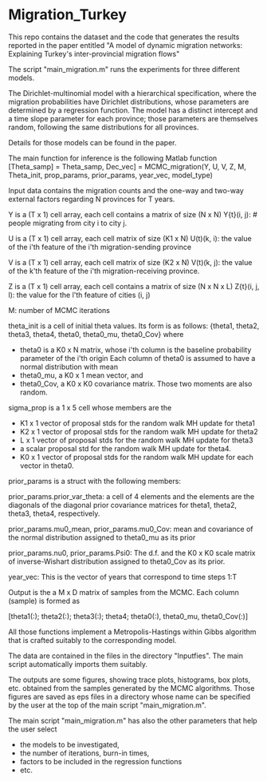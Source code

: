 # Migration_Turkey
This repo contains the dataset and the code that generates the results reported in the paper entitled
"A model of dynamic migration networks: Explaining Turkey's inter-provincial migration flows"

The script "main_migration.m" runs the experiments for three different models.

The Dirichlet-multinomial model with a hierarchical specification, where the migration probabilities have Dirichlet distributions, whose parameters are determined by a regression function. 
The model has a distinct intercept and a time slope parameter for each province; those parameters are themselves random, following the same distributions for all provinces.

Details for those models can be found in the paper.

The main function for inference is the following Matlab function
 [Theta_samp] = Theta_samp, Dec_vec] = MCMC_migration(Y, U, V, Z, M, Theta_init, prop_params, prior_params, year_vec, model_type)

Input data contains the migration counts and the one-way and two-way external factors regarding N provinces for T years.
 
Y is a (T x 1) cell array, each cell contains a matrix of size (N x N) 
Y{t}(i, j): # people migrating from city i to city j.

U is a (T x 1) cell array, each cell matrix of size (K1 x N) 
U(t)(k, i): the value of the i'th feature of the i'th migration-sending province

V is a (T x 1) cell array, each cell matrix of size (K2 x N)
 V(t)(k, j): the value of the k'th feature of the i'th migration-receiving
 province.

 Z is a (T x 1) cell array, each cell contains a matrix of size (N x N x L)
 Z{t}(i, j, l): the value for the l'th feature of cities (i, j)

 M: number of MCMC iterations
 
 theta_init is a cell of initial theta values. Its form is as follows:
  {theta1, theta2, theta3, theta4, theta0, theta0_mu, theta0_Cov}
  where 
 - theta0 is a K0 x N matrix, whose i'th column is the baseline probability parameter of the i'th origin
 Each column of theta0 is assumed to have a normal distribution with mean
 - theta0_mu, a K0 x 1 mean vector, and
 - theta0_Cov, a K0 x K0 covariance matrix. Those two moments are also random.
 
 sigma_prop is a 1 x 5 cell whose members are the 
 - K1 x 1 vector of proposal stds for the random walk MH update for theta1
 - K2 x 1 vector of proposal stds for the random walk MH update for theta2
 - L x 1 vector of proposal stds for the random walk MH update for theta3
 - a scalar proposal std for the random walk MH update for theta4.
 - K0 x 1 vector of proposal stds for the random walk MH update for each vector in theta0.
 
 prior_params is a struct with the following members:
 
 prior_params.prior_var_theta: a cell of 4 elements and the elements are
 the diagonals of the diagonal prior covariance matrices for theta1, 
 theta2, theta3, theta4, respectively.
 
 prior_params.mu0_mean, prior_params.mu0_Cov: mean and covariance of the
 normal distribution assigned to theta0_mu as its prior
 
 prior_params.nu0, prior_params.Psi0: The d.f. and the K0 x K0 scale 
 matrix of inverse-Wishart distribution assigned to theta0_Cov as its
 prior.
 
 year_vec: This is the vector of years that correspond to time steps 1:T

 Output is the a M x D matrix of samples from the MCMC. Each column (sample) is formed as 
 
 [theta1(:); theta2(:); theta3(:); theta4; theta0(:), theta0_mu,  theta0_Cov(:)]
 
All those functions implement a Metropolis-Hastings within Gibbs algorithm that is crafted suitably to the corresponding model.

The data are contained in the files in the directory "Inputfies". The main script automatically imports them suitably.

The outputs are some figures, showing trace plots, histograms, box plots, etc. obtained from the samples generated by the MCMC algorithms. Those figures are saved as eps files in a directory whose name can be specified by the user at the top of the main script "main_migration.m".

The main script "main_migration.m" has also the other parameters that help the user select 
- the models to be investigated,
- the number of iterations, burn-in times,
- factors to be included in the regression functions
- etc.
